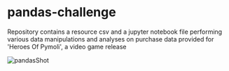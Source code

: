 # pandas-challenge
Repository contains a resource csv and a jupyter notebook file performing various data manipulations and analyses on purchase data provided for 'Heroes Of Pymoli', a video game release
 
 ![pandasShot](https://user-images.githubusercontent.com/44123311/118337962-d337ae80-b4c9-11eb-8bc2-331f57580765.png)

